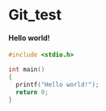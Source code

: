 # Git_test

#### Hello world!

```c
#include <stdio.h>

int main()
{
  printf("Hello world!");
  return 0;
}
```

